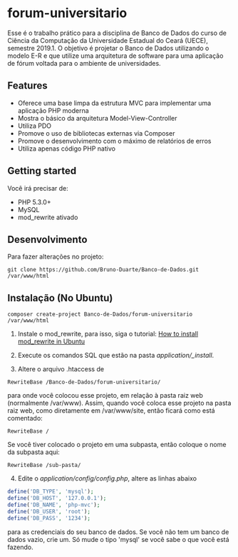 # forum-universitario

Esse é o trabalho prático para a disciplina de Banco de Dados do curso de Ciência da Computação da Universidade 
Estadual do Ceará (UECE), semestre 2019.1. O objetivo é projetar o Banco de Dados utilizando o modelo E-R e que 
utilize uma arquitetura de software para uma aplicação de fórum voltada para o ambiente de universidades.

## Features

- Oferece uma base limpa da estrutura MVC para implementar uma aplicação PHP moderna
- Mostra o básico da arquitetura Model-View-Controller
- Utiliza PDO
- Promove o uso de bibliotecas externas via Composer
- Promove o desenvolvimento com o máximo de relatórios de erros
- Utiliza apenas código PHP nativo


## Getting started

Você irá precisar de:

- PHP 5.3.0+ 
- MySQL
- mod_rewrite ativado

## Desenvolvimento

Para fazer alterações no projeto:

```
git clone https://github.com/Bruno-Duarte/Banco-de-Dados.git /var/www/html
```

## Instalação (No Ubuntu)


```
composer create-project Banco-de-Dados/forum-universitario /var/www/html
```

1. Instale o mod_rewrite, para isso, siga o tutorial:
[How to install mod_rewrite in Ubuntu](http://www.dev-metal.com/enable-mod_rewrite-ubuntu-12-04-lts/)

2. Execute os comandos SQL que estão na pasta *application/_install*.

3. Altere o arquivo .htaccess de
```
RewriteBase /Banco-de-Dados/forum-universitario/
```
para onde você colocou esse projeto, em relação à pasta raiz web (normalmente /var/www). Assim, quando você coloca esse 
projeto na pasta raiz web, como diretamente em /var/www/site, então ficará como está comentado: 
```
RewriteBase /
```
Se você tiver colocado o projeto em uma subpasta, então coloque o nome da subpasta aqui:
```
RewriteBase /sub-pasta/
```

4. Edite o *application/config/config.php*, altere as linhas abaixo
```php
define('DB_TYPE', 'mysql');
define('DB_HOST', '127.0.0.1');
define('DB_NAME', 'php-mvc');
define('DB_USER', 'root');
define('DB_PASS', '1234');
```
para as credenciais do seu banco de dados. Se você não tem um banco de dados vazio, crie um. Só mude o tipo 'mysql' se você
sabe o que você está fazendo.

